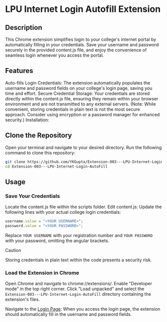 # LPU Internet Login Autofill Extension
## Description

This Chrome extension simplifies login to your college's internet portal by automatically filling in your credentials. Save your username and password securely in the provided content.js file, and enjoy the convenience of seamless login whenever you access the portal.

## Features

Auto-fills Login Credentials: The extension automatically populates the username and password fields on your college's login page, saving you time and effort.
Secure Credential Storage: Your credentials are stored directly within the content.js file, ensuring they remain within your browser environment and are not transmitted to any external servers. (Note: While convenient, storing credentials in plain text is not the most secure approach. Consider using encryption or a password manager for enhanced security.)
Installation:

## Clone the Repository
Open your terminal and navigate to your desired directory. Run the following command to clone this repository:

```Bash
git clone https://github.com/YKGupta/Extension-003---LPU-Internet-Login-AutoFill.git
cd Extension-003---LPU-Internet-Login-AutoFill
```
## Usage

### Save Your Credentials
Locate the content.js file within the scripts folder.
Edit content.js: Update the following lines with your actual college login credentials:

```js
username.value = "<YOUR USERNAME>";
password.value = "<YOUR PASSWORD>";
```

Replace <code>YOUR USERNAME</code> with your registration number and <code>YOUR PASSWORD</code> with your password, omitting the angular brackets.
> [!CAUTION]
> Storing credentials in plain text within the code presents a security risk.

### Load the Extension in Chrome

Open Chrome and navigate to chrome://extensions/.
Enable "Developer mode" in the top right corner.
Click "Load unpacked" and select the <code>Extension-003---LPU-Internet-Login-AutoFill</code> directory containing the extension's files.   

Navigate to the [Login Page](https://internet.lpu.in/24online/webpages/client.jsp): When you access the login page, the extension should automatically fill in the username and password fields.
